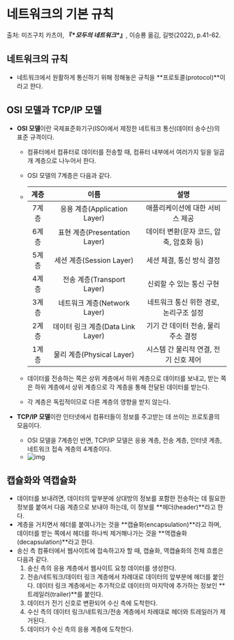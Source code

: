 # 네트워크의 기본 규칙

출처: 미즈구치 카츠야, **『\**모두의 네트워크\**』**, 이승룡 옮김, 길벗(2022), p.41-62.

## 네트워크의 규칙

* 네트워크에서 원활하게 통신하기 위해 정해놓은 규칙을 **프로토콜(protocol)**이라고 한다.



## OSI 모델과 TCP/IP 모델

* **OSI 모델**이란 국제표준화기구(ISO)에서 제정한 네트워크 통신(데이터 송수신)의 표준 규격이다.

  * 컴퓨터에서 컴퓨터로 데이터를 전송할 때, 컴퓨터 내부에서 여러가지 일을 일곱 개 계층으로 나누어서 한다.

  * OSI 모델의 7계층은 다음과 같다.

  * | 계층  |               이름                |                  설명                   |
    | :---: | :-------------------------------: | :-------------------------------------: |
    | 7계층 |   응용 계층(Application Layer)    |     애플리케이션에 대한 서비스 제공     |
    | 6계층 |   표현 계층(Presentation Layer)   | 데이터 변환(문자 코드, 압축, 암호화 등) |
    | 5계층 |     세션 계층(Session Layer)      |        세션 체결, 통신 방식 결정        |
    | 4계층 |    전송 계층(Transport Layer)     |        신뢰할 수 있는 통신 구현         |
    | 3계층 |   네트워크 계층(Network Layer)    | 네트워크 통신 위한 경로, 논리구조 설정  |
    | 2계층 | 데이터 링크 계층(Data Link Layer) |   기기 간 데이터 전송, 물리 주소 결정   |
    | 1계층 |     물리 계층(Physical Layer)     |  시스템 간 물리적 연결, 전기 신호 제어  |

  * 데이터를 전송하는 쪽은 상위 계층에서 하위 계층으로 데이터를 보내고, 받는 쪽은 하위 계층에서 상위 계층으로 각 계층을 통해 전달된 데이터를 받는다.

  * 각 계층은 독립적이므로 다른 계층의 영향을 받지  않는다.

* **TCP/IP 모델**이란 인터넷에서 컴퓨터들이 정보를 주고받는 데 쓰이는 프로토콜의 모음이다.

  * OSI 모델을 7계층인 반면, TCP/IP 모델은 응용 계층, 전송 계층, 인터넷 계층, 네트워크 접속 계층의 4계층이다.
  * ![img](https://t1.daumcdn.net/cfile/tistory/261CC03358E1B73D32)



## 캡슐화와 역캡슐화

* 데이터를 보내려면, 데이터의 앞부분에 상대방의 정보를 포함한 전송하는 데 필요한 정보를 붙여서 다음 계층으로 보내야 하는데, 이 정보를 **헤더(header)**라고 한다.
* 계층을 거치면서 헤더를 붙여나가는 것을 **캡슐화(encapsulation)**라고 하며, 데이터를 받는 쪽에서 헤더를 하나씩 제거해나가는 것을 **역캡슐화(decapsulation)**라고 한다.
* 송신 측 컴퓨터에서 웹사이트에 접속하고자 할 때, 캡슐화, 역캡슐화의 전체 흐름은 다음과 같다.
  1. 송신 측의 응용 계층에서 웹사이트 요청 데이터를 생성한다.
  2. 전송/네트워크/데이터 링크 계층에서 차례대로 데이터의 앞부분에 헤더를 붙인다. 데이터 링크 계층에서는 추가적으로 데이터의 마지막에 추가하는 정보인 **트레일러(trailer)**를 붙인다.
  3. 데이터가 전기 신호로 변환되어 수신 측에 도착한다.
  4. 수신 측의 데이터 링크/네트워크/전송 계층에서 차례대로 헤더와 트레일러가 제거된다.
  5. 데이터가 수신 측의 응용 계층에 도착한다.